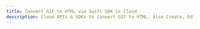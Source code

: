 ---title: Convert GIF to HTML via Swift SDK in Clouddescription: Cloud APIs & SDKs to Convert GIF to HTML. Also Create, Edit & Render Microsoft Word & OpenOffice documents in the Cloud.---